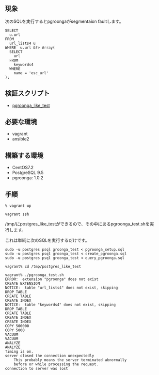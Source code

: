 ## 現象

次のSQLを実行するとpgroongaがsegmentaion faultします。


```
SELECT
  u.url 
FROM 
  url_lists4 u
WHERE  u.url &?> Array(
  SELECT
    url 
  FROM
    keywords4
  WHERE
    name = 'esc_url'
);
```

## 検証スクリプト

* [pgroonga_like_test](https://github.com/hiroyuki-sato/pgroonga_like_test)

## 必要な環境

* vagrant 
* ansible2

## 構築する環境

* CentOS7.2
* PostgreSQL 9.5
* pgroonga: 1.0.2

## 手順

```
% vagrant up
```

```
vagrant ssh
```

/tmp/にpostgres_like_testができるので、その中にあるpgroonga_test.shを実行します。

これは単純に次のSQLを実行するだけです。

```
sudo -u postgres psql groonga_test < pgroonga_setup.sql 
sudo -u postgres psql groonga_test < create_pgroonga.sql
sudo -u postgres psql groonga_test < query_pgroonga.sql
```

```
vagrant% cd /tmp/postgres_like_test
```

```
vagrant% ./pgroonga_test.sh 
ERROR:  extension "pgroonga" does not exist
CREATE EXTENSION
NOTICE:  table "url_lists4" does not exist, skipping
DROP TABLE
CREATE TABLE
CREATE INDEX
NOTICE:  table "keywords4" does not exist, skipping
DROP TABLE
CREATE TABLE
CREATE INDEX
CREATE INDEX
COPY 500000
COPY 5000
VACUUM
VACUUM
ANALYZE
ANALYZE
Timing is on.
server closed the connection unexpectedly
	This probably means the server terminated abnormally
	before or while processing the request.
connection to server was lost
```
